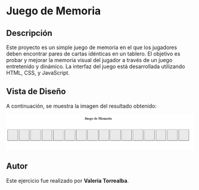 # Juego de Memoria

## Descripción

Este proyecto es un simple juego de memoria en el que los jugadores deben encontrar pares de cartas idénticas en un tablero. El objetivo es probar y mejorar la memoria visual del jugador a través de un juego entretenido y dinámico. La interfaz del juego está desarrollada utilizando HTML, CSS, y JavaScript.

## Vista de Diseño

A continuación, se muestra la imagen del resultado obtenido:

![Juego de Memoria](assets/screenshot/juego-de-memoria.png)

## Autor

Este ejercicio fue realizado por **Valeria Torrealba**.
